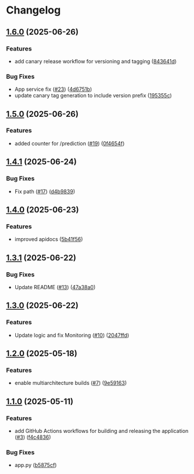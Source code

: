 # Changelog

## [1.6.0](https://github.com/remla25-team3/app-service/compare/v1.5.0...v1.6.0) (2025-06-26)


### Features

* add canary release workflow for versioning and tagging ([843641d](https://github.com/remla25-team3/app-service/commit/843641d0ce5ee332212e91e734b6e29b4252a6c6))


### Bug Fixes

* App service fix ([#23](https://github.com/remla25-team3/app-service/issues/23)) ([4d6751b](https://github.com/remla25-team3/app-service/commit/4d6751b2e065c042890f5f890ec01a0ead7c91c0))
* update canary tag generation to include version prefix ([195355c](https://github.com/remla25-team3/app-service/commit/195355cc2423560388966443a4789f6c758cb165))

## [1.5.0](https://github.com/remla25-team3/app-service/compare/v1.4.1...v1.5.0) (2025-06-26)


### Features

* added counter for /prediction ([#19](https://github.com/remla25-team3/app-service/issues/19)) ([0f4654f](https://github.com/remla25-team3/app-service/commit/0f4654f780a2b66e620ff1b9d7f0a6c1e98b5652))

## [1.4.1](https://github.com/remla25-team3/app-service/compare/v1.4.0...v1.4.1) (2025-06-24)


### Bug Fixes

* Fix path ([#17](https://github.com/remla25-team3/app-service/issues/17)) ([d4b9839](https://github.com/remla25-team3/app-service/commit/d4b98394122ac5546a213d248885dbd3d3891e79))

## [1.4.0](https://github.com/remla25-team3/app-service/compare/v1.3.1...v1.4.0) (2025-06-23)


### Features

* improved apidocs ([5b41f56](https://github.com/remla25-team3/app-service/commit/5b41f56e77d079b29abaabf1aa0564e17c6456d9))

## [1.3.1](https://github.com/remla25-team3/app-service/compare/v1.3.0...v1.3.1) (2025-06-22)


### Bug Fixes

* Update README ([#13](https://github.com/remla25-team3/app-service/issues/13)) ([47a38a0](https://github.com/remla25-team3/app-service/commit/47a38a06f18273fb67680b9a52a39c29889d572d))

## [1.3.0](https://github.com/remla25-team3/app-service/compare/v1.2.0...v1.3.0) (2025-06-22)


### Features

* Update logic and fix Monitoring ([#10](https://github.com/remla25-team3/app-service/issues/10)) ([2047ffd](https://github.com/remla25-team3/app-service/commit/2047ffd29fcb4f8e16b84d2a291c131fdedbf7a2))

## [1.2.0](https://github.com/remla25-team3/app-service/compare/v1.1.0...v1.2.0) (2025-05-18)


### Features

* enable multiarchitecture builds ([#7](https://github.com/remla25-team3/app-service/issues/7)) ([9e59163](https://github.com/remla25-team3/app-service/commit/9e59163496f368fdbeadb4daead7439cc1633da5))

## [1.1.0](https://github.com/remla25-team3/app-service/compare/v1.0.0...v1.1.0) (2025-05-11)


### Features

* add GitHub Actions workflows for building and releasing the application ([#3](https://github.com/remla25-team3/app-service/issues/3)) ([f4c4836](https://github.com/remla25-team3/app-service/commit/f4c4836b568b7dafa507a15dba55e382e13ea895))


### Bug Fixes

* app.py ([b5875cf](https://github.com/remla25-team3/app-service/commit/b5875cfb88340a614f170e7ecd95d27a20d50278))
